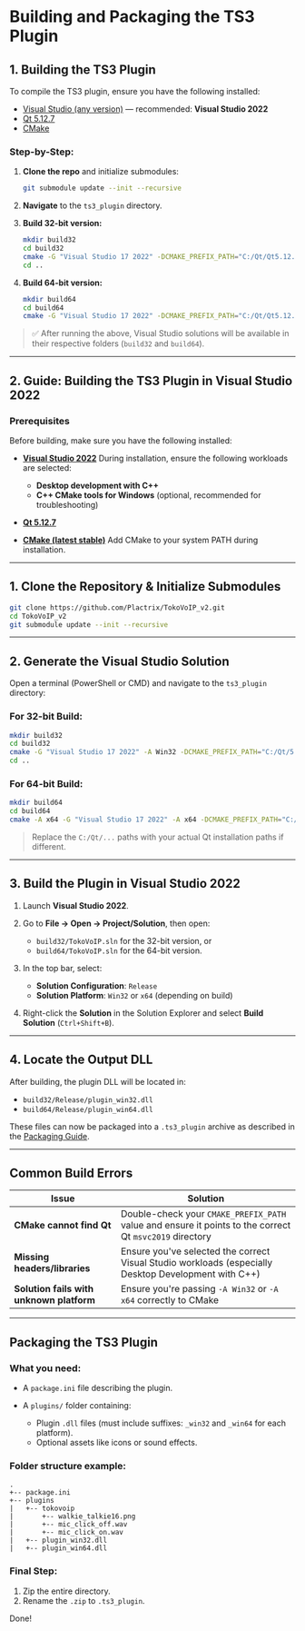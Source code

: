 # Building and Packaging the TS3 Plugin

## 1. Building the TS3 Plugin

To compile the TS3 plugin, ensure you have the following installed:

* [Visual Studio (any version)](https://visualstudio.microsoft.com/vs/) — recommended: **Visual Studio 2022**
* [Qt 5.12.7](https://download.qt.io/archive/qt/5.12/5.12.7/)
* [CMake](https://cmake.org/)

### Step-by-Step:

1. **Clone the repo** and initialize submodules:

   ```bash
   git submodule update --init --recursive
   ```

2. **Navigate** to the `ts3_plugin` directory.

3. **Build 32-bit version:**

   ```bash
   mkdir build32
   cd build32
   cmake -G "Visual Studio 17 2022" -DCMAKE_PREFIX_PATH="C:/Qt/Qt5.12.7/5.12.7/msvc2017" ..
   cd ..
   ```

4. **Build 64-bit version:**

   ```bash
   mkdir build64
   cd build64
   cmake -G "Visual Studio 17 2022" -DCMAKE_PREFIX_PATH="C:/Qt/Qt5.12.7/5.12.7/msvc2017_64" ..
   ```

> ✅ After running the above, Visual Studio solutions will be available in their respective folders (`build32` and `build64`).

---


## 2. Guide: Building the TS3 Plugin in Visual Studio 2022

### Prerequisites

Before building, make sure you have the following installed:

* **[Visual Studio 2022](https://visualstudio.microsoft.com/vs/)**
  During installation, ensure the following workloads are selected:

  * **Desktop development with C++**
  * **C++ CMake tools for Windows** (optional, recommended for troubleshooting)

* **[Qt 5.12.7](https://download.qt.io/archive/qt/5.12/5.12.7/)**

* **[CMake (latest stable)](https://cmake.org/download/)**
  Add CMake to your system PATH during installation.

---

## 1. Clone the Repository & Initialize Submodules

```bash
git clone https://github.com/Plactrix/TokoVoIP_v2.git
cd TokoVoIP_v2
git submodule update --init --recursive
```

---

## 2. Generate the Visual Studio Solution

Open a terminal (PowerShell or CMD) and navigate to the `ts3_plugin` directory:

### For 32-bit Build:

```bash
mkdir build32
cd build32
cmake -G "Visual Studio 17 2022" -A Win32 -DCMAKE_PREFIX_PATH="C:/Qt/5.12.7/msvc2019" ..
cd ..
```

### For 64-bit Build:

```bash
mkdir build64
cd build64
cmake -A x64 -G "Visual Studio 17 2022" -A x64 -DCMAKE_PREFIX_PATH="C:/Qt/5.12.7/msvc2019_64" ..
```

> Replace the `C:/Qt/...` paths with your actual Qt installation paths if different.

---

##  3. Build the Plugin in Visual Studio 2022

1. Launch **Visual Studio 2022**.

2. Go to **File → Open → Project/Solution**, then open:

   * `build32/TokoVoIP.sln` for the 32-bit version, or
   * `build64/TokoVoIP.sln` for the 64-bit version.

3. In the top bar, select:

   * **Solution Configuration**: `Release`
   * **Solution Platform**: `Win32` or `x64` (depending on build)

4. Right-click the **Solution** in the Solution Explorer and select **Build Solution** (`Ctrl+Shift+B`).

---

## 4. Locate the Output DLL

After building, the plugin DLL will be located in:

* `build32/Release/plugin_win32.dll`
* `build64/Release/plugin_win64.dll`

These files can now be packaged into a `.ts3_plugin` archive as described in the [Packaging Guide](#packaging-the-ts3-plugin).

---

## Common Build Errors

| Issue                                    | Solution                                                                                                |
| ---------------------------------------- | ------------------------------------------------------------------------------------------------------- |
| **CMake cannot find Qt**                 | Double-check your `CMAKE_PREFIX_PATH` value and ensure it points to the correct Qt `msvc2019` directory |
| **Missing headers/libraries**            | Ensure you've selected the correct Visual Studio workloads (especially Desktop Development with C++)    |
| **Solution fails with unknown platform** | Ensure you're passing `-A Win32` or `-A x64` correctly to CMake                                         |


---

## Packaging the TS3 Plugin

### What you need:

* A `package.ini` file describing the plugin.
* A `plugins/` folder containing:

  * Plugin `.dll` files (must include suffixes: `_win32` and `_win64` for each platform).
  * Optional assets like icons or sound effects.

### Folder structure example:

```
.
+-- package.ini
+-- plugins
|   +-- tokovoip
|       +-- walkie_talkie16.png
|       +-- mic_click_off.wav
|       +-- mic_click_on.wav
|   +-- plugin_win32.dll
|   +-- plugin_win64.dll
```

### Final Step:

1. Zip the entire directory.
2. Rename the `.zip` to `.ts3_plugin`.

Done!